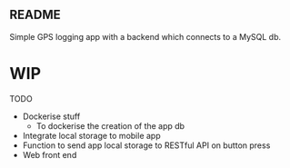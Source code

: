 ## README
Simple GPS logging app with a backend which connects to a MySQL db.

# WIP

TODO

- Dockerise stuff
    - To dockerise the creation of the app db
- Integrate local storage to mobile app
- Function to send app local storage to RESTful API on button press
- Web front end
